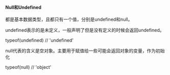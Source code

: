 #### Null和Undefined

都是基本数据类型，且都只有一个值，分别是undefined和null。

undefined表示的是未定义，一般声明了但是没有定义的时候会返回undefined。

typeof(undefined)   //  'undefined'

null代表的含义是空对象。主要用于赋值给一些可能会返回对象的变量，作为初始化

typeof(null)   // 'object'